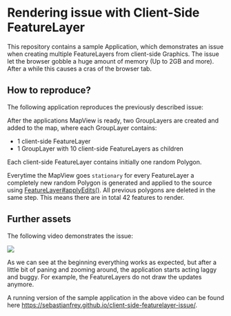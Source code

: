 # Rendering issue with Client-Side FeatureLayer

This repository contains a sample Application, which demonstrates an issue when creating multiple FeatureLayers from client-side Graphics. The issue let the browser gobble a huge amount of memory (Up to 2GB and more). After a while this causes a cras of the browser tab.

## How to reproduce?
The following application reproduces the previously described issue:

After the applications MapView is ready, two GroupLayers are created and added to the map, where each GroupLayer contains:

  - 1 client-side FeatureLayer
  - 1 GroupLayer with 10 client-side FeatureLayers as children

Each client-side FeatureLayer contains initially one random Polygon.

Everytime the MapView goes `stationary` for every FeatureLayer a completely new random Polygon is generated and applied to the source using [FeatureLayer#applyEdits()](https://developers.arcgis.com/javascript/latest/api-reference/esri-layers-FeatureLayer.html#applyEdits). All previous polygons are deleted in the same step. This means there are in total 42 features to render.

## Further assets
The following video demonstrates the issue:

![](./assets/demo.gif)

As we can see at the beginning everything works as expected, but after a little bit of paning and zooming around, the application starts acting laggy and buggy. For example, the FeatureLayers do not draw the updates anymore.

A running version of the sample application in the above video can be found here https://sebastianfrey.github.io/client-side-featurelayer-issue/.
